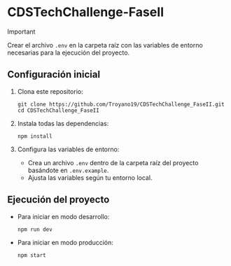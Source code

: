 # CDSTechChallenge-FaseII

> [!IMPORTANT]
> Crear el archivo `.env` en la carpeta raíz con las variables de entorno necesarias para la ejecución del proyecto.

## Configuración inicial

1. Clona este repositorio:
   ```
   git clone https://github.com/Troyano19/CDSTechChallenge_FaseII.git
   cd CDSTechChallenge_FaseII
   ```

2. Instala todas las dependencias:
   ```
   npm install
   ```

3. Configura las variables de entorno:
   - Crea un archivo `.env` dentro de la carpeta raíz del proyecto basándote en `.env.example`.
   - Ajusta las variables según tu entorno local.

## Ejecución del proyecto

- Para iniciar en modo desarrollo:
  ```
  npm run dev
  ```

- Para iniciar en modo producción:
  ```
  npm start
  ```
